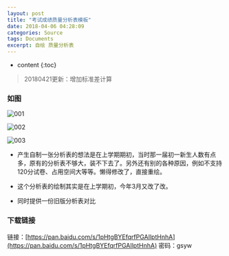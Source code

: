 ```yaml
---
layout: post
title: "考试成绩质量分析表模板"
date: 2018-04-06 04:28:09
categories: Source
tags: Documents
excerpt: 自绘 质量分析表
---
```


* content
{:toc}

> 20180421更新：增加标准差计算

### 如图

![001](https://s1.ax1x.com/2018/04/15/CZ7aE4.png)

![002](https://s1.ax1x.com/2018/04/15/CZ7dUJ.png)

![003](https://s1.ax1x.com/2018/04/15/CZ7w59.png)

* 产生自制一张分析表的想法是在上学期期初，当时那一届初一新生人数有点多，原有的分析表不够大，装不下去了。另外还有别的各种原因，例如不支持120分试卷、占用空间大等等。懒得修改了，直接重绘。

* 这个分析表的绘制其实是在上学期初，今年3月又改了改。

* 同时提供一份旧版分析表对比

### 下载链接
链接：[https://pan.baidu.com/s/1pHtgBYEfqrfPGAIlptHnhA](https://pan.baidu.com/s/1pHtgBYEfqrfPGAIlptHnhA) 密码：gsyw